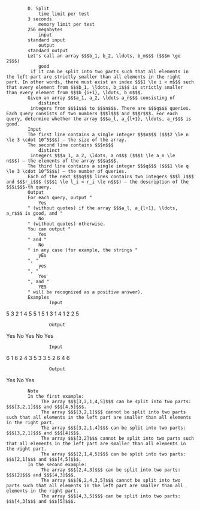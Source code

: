 			D. Split
				time limit per test
			3 seconds
				memory limit per test
			256 megabytes
				input
			standard input
				output
			standard output
			Let's call an array $$$b_1, b_2, \ldots, b_m$$$ ($$$m \ge 2$$$) 
				good
			 if it can be split into two parts such that all elements in the left part are strictly smaller than all elements in the right part. In other words, there must exist an index $$$1 \le i < m$$$ such that every element from $$$b_1, \ldots, b_i$$$ is strictly smaller than every element from $$$b_{i+1}, \ldots, b_m$$$.
			Given an array $$$a_1, a_2, \ldots a_n$$$ consisting of 
				distinct
			 integers from $$$1$$$ to $$$n$$$. There are $$$q$$$ queries. Each query consists of two numbers $$$l$$$ and $$$r$$$. For each query, determine whether the array $$$a_l, a_{l+1}, \ldots, a_r$$$ is good.
			Input
			The first line contains a single integer $$$n$$$ ($$$2 \le n \le 3 \cdot 10^5$$$) — the size of the array.
			The second line contains $$$n$$$ 
				distinct
			 integers $$$a_1, a_2, \ldots, a_n$$$ ($$$1 \le a_n \le n$$$) — the elements of the array $$$a$$$.
			The third line contains a single integer $$$q$$$ ($$$1 \le q \le 3 \cdot 10^5$$$) — the number of queries.
			Each of the next $$$q$$$ lines contains two integers $$$l_i$$$ and $$$r_i$$$ ($$$1 \le l_i < r_i \le n$$$) — the description of the $$$i$$$-th query.
			Output
			For each query, output "
				Yes
			" (without quotes) if the array $$$a_l, a_{l+1}, \ldots, a_r$$$ is good, and "
				No
			" (without quotes) otherwise.
			You can output "
				Yes
			" and "
				No
			" in any case (for example, the strings "
				yEs
			", "
				yes
			", "
				Yes
			", and "
				YES
			" will be recognized as a positive answer).
			Examples
					Input
					
5
3 2 1 4 5
5
1 5
1 3
1 4
1 2
2 5

					Output
					
Yes
No
Yes
No
Yes

					Input
					
6
1 6 2 4 3 5
3
3 5
2 6
4 6

					Output
					
Yes
No
Yes

			Note
			In the first example:
				 The array $$$[3,2,1,4,5]$$$ can be split into two parts: $$$[3,2,1]$$$ and $$$[4,5]$$$.
				 The array $$$[3,2,1]$$$ cannot be split into two parts such that all elements in the left part are smaller than all elements in the right part.
				 The array $$$[3,2,1,4]$$$ can be split into two parts: $$$[3,2,1]$$$ and $$$[4]$$$.
				 The array $$$[3,2]$$$ cannot be split into two parts such that all elements in the left part are smaller than all elements in the right part.
				 The array $$$[2,1,4,5]$$$ can be split into two parts: $$$[2,1]$$$ and $$$[4,5]$$$.
			In the second example:
				 The array $$$[2,4,3]$$$ can be split into two parts: $$$[2]$$$ and $$$[4,3]$$$.
				 The array $$$[6,2,4,3,5]$$$ cannot be split into two parts such that all elements in the left part are smaller than all elements in the right part.
				 The array $$$[4,3,5]$$$ can be split into two parts: $$$[4,3]$$$ and $$$[5]$$$.

